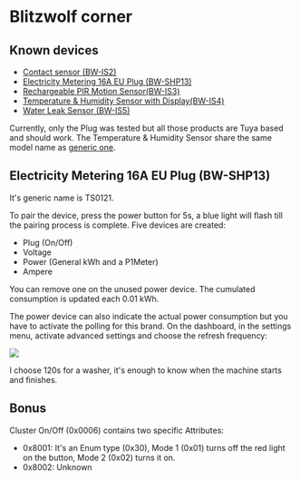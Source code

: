 # Blitzwolf corner

## Known devices

* [Contact sensor (BW-IS2)](https://zigbee.blakadder.com/BlitzWolf_BW-IS2.html)
* [Electricity Metering 16A EU Plug (BW-SHP13)](https://zigbee.blakadder.com/BlitzWolf_BW-SHP13.html)
* [Rechargeable PIR Motion Sensor(BW-IS3)](https://zigbee.blakadder.com/BlitzWolf_BW-IS3.html)
* [Temperature & Humidity Sensor with Display(BW-IS4)](https://zigbee.blakadder.com/BlitzWolf_BW-IS4.html)
* [Water Leak Sensor (BW-IS5)](https://zigbee.blakadder.com/BlitzWolf_BW-IS5.html)

Currently, only the Plug was tested but all those products are Tuya based and should work.
The Temperature & Humidity Sensor share the same model name as [generic one](https://zigbee.blakadder.com/Tuya_TS0201.html).

## Electricity Metering 16A EU Plug (BW-SHP13)

It's generic name is TS0121.

To pair the device, press the power button for 5s, a blue light will flash till the pairing process is complete.
Five devices are created:

* Plug (On/Off)
* Voltage
* Power (General kWh and a P1Meter)
* Ampere

You can remove one on the unused power device. The cumulated consumption is updated each 0.01 kWh.

The power device can also indicate the actual power consumption but you have to activate the polling for this brand.
On the dashboard, in the settings menu, activate advanced settings and choose the refresh frequency:

![](../Images/Settings_polling_bltzwolf.PNG)

I choose 120s for a washer, it's enough to know when the machine starts and finishes.

## Bonus

Cluster On/Off (0x0006) contains two specific Attributes:

* 0x8001: It's an Enum type (0x30), Mode 1 (0x01) turns off the red light on the button, Mode 2 (0x02) turns it on.
* 0x8002: Unknown
